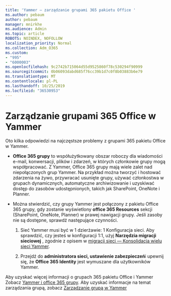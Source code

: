 ```yaml
---
title: 'Yammer — zarządzanie grupami 365 pakietu Office '
ms.author: pebaum
author: pebaum
manager: mnirkhe
ms.audience: Admin
ms.topic: article
ROBOTS: NOINDEX, NOFOLLOW
localization_priority: Normal
ms.collection: Adm_O365
ms.custom:
- "995"
- "6000003"
ms.openlocfilehash: 9c2742b715064d55d9525860f78c530294f90999
ms.sourcegitcommit: 0b06093dabd685f76cc39b1d7c0f8b03883b6e79
ms.translationtype: MT
ms.contentlocale: pl-PL
ms.lasthandoff: 10/25/2019
ms.locfileid: "36530953"
---
```

# <a name="manage-office-365-groups-in-yammer"></a>Zarządzanie grupami 365 Office w Yammer

Oto kilka odpowiedzi na najczęstsze problemy z grupami 365 pakietu Office w Yammer.

* **Office 365 grupy** to współużytkowany obszar roboczy dla wiadomości e-mail, konwersacji, plików i zdarzeń, w których członkowie grupy mogą współpracować. Z Yammer, Office 365 grupy mają wiele zalet nad niepołączonych grup Yammer. Na przykład można tworzyć i hostować zdarzenia na żywo, przywracać usunięte grupy, używać członkostwa w grupach dynamicznych, automatyczne archiwizowanie i uzyskiwać dostęp do zasobów udostępnionych, takich jak SharePoint, OneNote i Planner.

* Można stwierdzić, czy grupy Yammer jest połączony z pakietu Office 365 grupy, gdy zostanie wyświetlony **office 365 Resources** sekcji (SharePoint, OneNote, Planner) w prawej nawigacji grupy. Jeśli zasoby nie są dostępne, sprawdź następujące czynności.

  1. Sieć Yammer musi być w 1 dzierżawie: 1 Konfiguracja sieci. Aby sprawdzić, czy jesteś w konfiguracji 1:1, użyj **Narzędzia migracji sieciowej** , zgodnie z opisem w [migracji sieci — Konsolidacja wielu sieci Yammer](https://docs.microsoft.com/yammer/configure-your-yammer-network/consolidate-multiple-yammer-networks).

  2. Przejdź do **administratora sieci, ustawienie zabezpieczeń**i upewnij się, że **Office 365 Identity** jest wymuszane dla użytkowników Yammer.

Aby uzyskać więcej informacji o grupach 365 pakietu Office i Yammer Zobacz [Yammer i office 365 grupy](https://docs.microsoft.com/yammer/manage-yammer-groups/yammer-and-office-365-groups?redirectSourcePath=%252fen-us%252farticle%252fYammer-and-Office-365-Groups-d8c239dc-a48b-47ab-b85e-6b4b8191a869). Aby uzyskać informacje na temat zarządzania grupą, zobacz [Zarządzanie grupą w Yammer](https://support.office.com/article/Manage-a-group-in-Yammer-6e05c6d6-5548-4c88-89cd-e6757a514ef2)
